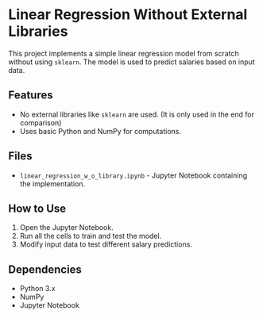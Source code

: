 # Linear Regression Without External Libraries

This project implements a simple linear regression model from scratch without using `sklearn`. The model is used to predict salaries based on input data.

## Features
- No external libraries like `sklearn` are used. (It is only used in the end for comparison)
- Uses basic Python and NumPy for computations.

## Files
- `linear_regression_w_o_library.ipynb` - Jupyter Notebook containing the implementation.

## How to Use
1. Open the Jupyter Notebook.
2. Run all the cells to train and test the model.
3. Modify input data to test different salary predictions.

## Dependencies
- Python 3.x
- NumPy
- Jupyter Notebook
